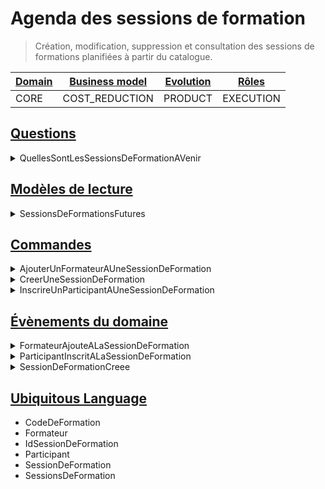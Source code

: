 # Agenda des sessions de formation

> Création, modification, suppression et consultation des sessions de formations planifiées à partir du catalogue.

| [Domain][strategic_classification] | [Business model][strategic_classification] | [Evolution][strategic_classification] | [Rôles][domain_roles] |
| ---------------------------------- | ------------------------------------------ | ------------------------------------- | --------------------- |
| CORE                       | COST_REDUCTION                        | PRODUCT                       | EXECUTION  |

## [Questions][cqrs]

<details>
<summary>QuellesSontLesSessionsDeFormationAVenir</summary>


```ts
export default class QuellesSontLesSessionsDeFormationAVenir
  implements Question
{
  public readonly nom = QuellesSontLesSessionsDeFormationAVenir.name;
}
```



</details>

## [Modèles de lecture][read_model]

<details>
<summary>SessionsDeFormationsFutures</summary>


```ts
export interface SessionsDeFormationsFutures
  extends ModeleDeLecture,
    Array<string> {}
```



</details>

## [Commandes][command]

<details>
<summary>AjouterUnFormateurAUneSessionDeFormation</summary>


```ts
export default class AjouterUnFormateurAUneSessionDeFormation
  implements Commande
{
  public readonly nom = AjouterUnFormateurAUneSessionDeFormation.name;

  constructor(
    public readonly emailFormateur: string,
    public readonly idSessionDeSessionDeFormation: string
  ) {}
}
```



</details>
<details>
<summary>CreerUneSessionDeFormation</summary>


```ts
export default class CreerUneSessionDeFormation implements Commande {
  public readonly nom = CreerUneSessionDeFormation.name;

  constructor(
    public readonly idSessionDeFormation: string,
    public readonly codeFormation: string
  ) {}
}
```



</details>
<details>
<summary>InscrireUnParticipantAUneSessionDeFormation</summary>


```ts
export default class InscrireUnParticipantAUneSessionDeFormation
  implements Commande
{
  public readonly nom = InscrireUnParticipantAUneSessionDeFormation.name;

  constructor(
    public readonly emailParticipant: string,
    public readonly idSessionDeSessionDeFormation: string
  ) {}
}
```



</details>

## [Évènements du domaine][domain_event]

<details>
<summary>FormateurAjouteALaSessionDeFormation</summary>


```ts
export class FormateurAjouteALaSessionDeFormation
  implements EvenementDuDomaine
{
  public readonly nom = FormateurAjouteALaSessionDeFormation.name;

  constructor(
    public readonly idFormateur: string,
    public readonly codeFormation: string,
    public readonly idSessionDeFormation: string
  ) {}
}
```



</details>
<details>
<summary>ParticipantInscritALaSessionDeFormation</summary>


```ts
export class ParticipantInscritALaSessionDeFormation
  implements EvenementDuDomaine
{
  public readonly nom = ParticipantInscritALaSessionDeFormation.name;

  constructor(
    public readonly codeFormation: string,
    public readonly idSessionDeFormation: string,
    public readonly idParticipant: string
  ) {}
}
```



</details>
<details>
<summary>SessionDeFormationCreee</summary>


```ts
export class SessionDeFormationCreee implements EvenementDuDomaine {
  public readonly nom = SessionDeFormationCreee.name;

  constructor(
    public readonly idSessionDeFormation: string,
    public readonly codeFormation: string
  ) {}
}
```



</details>

## [Ubiquitous Language][ubiquitous_language]

- CodeDeFormation
- Formateur
- IdSessionDeFormation
- Participant
- SessionDeFormation
- SessionsDeFormation

[strategic_classification]: https://github.com/ddd-crew/bounded-context-canvas#strategic-classification
[cqrs]: https://www.martinfowler.com/bliki/CQRS.html
[read_model]: https://matthiasnoback.nl/2018/01/simple-cqrs-reduce-coupling-allow-the-model-to-evolve/
[domain_roles]: https://github.com/ddd-crew/bounded-context-canvas#domain-roles
[command]: https://refactoring.guru/design-patterns/command
[domain_event]: https://www.martinfowler.com/eaaDev/DomainEvent.html
[ubiquitous_language]: https://github.com/ddd-crew/bounded-context-canvas#ubiquitous-language
